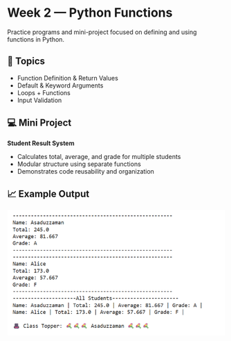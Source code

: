 # Week 2 — Python Functions
Practice programs and mini-project focused on defining and using functions in Python.

## 🧩 Topics
- Function Definition & Return Values
- Default & Keyword Arguments
- Loops + Functions
- Input Validation

## 💻 Mini Project
**Student Result System**
- Calculates total, average, and grade for multiple students
- Modular structure using separate functions
- Demonstrates code reusability and organization

## 📈 Example Output
![alt text]({4E40B757-74AE-4640-ABA0-A0DAEFC35A4E}.png)
